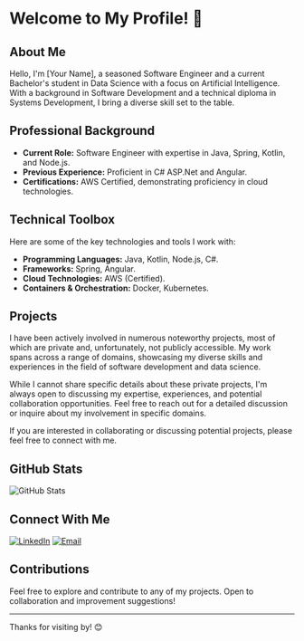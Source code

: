 # Welcome to My Profile! 👋

## About Me

Hello, I'm [Your Name], a seasoned Software Engineer and a current Bachelor's student in Data Science with a focus on Artificial Intelligence. With a background in Software Development and a technical diploma in Systems Development, I bring a diverse skill set to the table.

## Professional Background

- **Current Role:** Software Engineer with expertise in Java, Spring, Kotlin, and Node.js.
- **Previous Experience:** Proficient in C# ASP.Net and Angular.
- **Certifications:** AWS Certified, demonstrating proficiency in cloud technologies.

## Technical Toolbox

Here are some of the key technologies and tools I work with:

- **Programming Languages:** Java, Kotlin, Node.js, C#.
- **Frameworks:** Spring, Angular.
- **Cloud Technologies:** AWS (Certified).
- **Containers & Orchestration:** Docker, Kubernetes.

## Projects

I have been actively involved in numerous noteworthy projects, most of which are private and, unfortunately, not publicly accessible. My work spans across a range of domains, showcasing my diverse skills and experiences in the field of software development and data science.

While I cannot share specific details about these private projects, I'm always open to discussing my expertise, experiences, and potential collaboration opportunities. Feel free to reach out for a detailed discussion or inquire about my involvement in specific domains.

If you are interested in collaborating or discussing potential projects, please feel free to connect with me.

## GitHub Stats

![GitHub Stats](https://github-readme-stats.vercel.app/api?username=yourusername&show_icons=true&hide=contribs,prs)

## Connect With Me

[![LinkedIn](https://img.shields.io/badge/LinkedIn-Connect-blue?style=for-the-badge&logo=linkedin)](https://www.linkedin.com/in/israel-barberino/)
[![Email](https://img.shields.io/badge/Email-Contact%20Me-blue?style=for-the-badge&logo=mail.ru)](mailto:iluizfranca@gmail.com)

## Contributions

Feel free to explore and contribute to any of my projects. Open to collaboration and improvement suggestions!

---

Thanks for visiting by! 😊